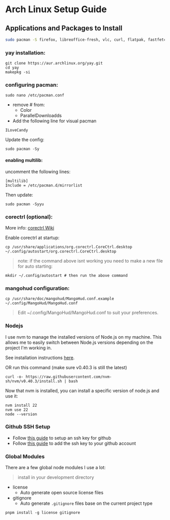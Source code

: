 # Arch Linux Setup Guide

## Applications and Packages to Install

```bash
sudo pacman -S firefox, libreoffice-fresh, vlc, curl, flatpak, fastfetch, p7zip, unrar, tar, rsync, exfat-utils, fuse-exfat, flac, jdk-openjdk, gimp, steam, vulkan-radeon, lib32-vulkan-radeon, base-devel, kate, mangohud, lib32-mangohud, corectrl, openssh
```

### yay installation:

```
git clone https://aur.archlinux.org/yay.git
cd yay
makepkg -si
```

### configuring pacman:

```
sudo nano /etc/pacman.conf 
```

- remove # from:
  - Color 
  - ParallelDownloadds 
- Add the following line for visual pacman 
```
ILoveCandy 
```
Update the config:

```
sudo pacman -Sy 
```

#### enabling multilib:

uncomment the following lines:

```
[multilib]
Include = /etc/pacman.d/mirrorlist

```

Then update:

```
sudo pacman -Syyu
```

### corectrl (optional): 
More info: [corectrl Wiki](https://gitlab.com/corectrl/corectrl/-/wikis/Setup)

Enable corectrl at startup:

```
cp /usr/share/applications/org.corectrl.CoreCtrl.desktop ~/.config/autostart/org.corectrl.CoreCtrl.desktop
```

> note: if the command above isnt working you need to make a new file for auto starting: 

```
mkdir ~/.config/autostart # then run the above command 
```

### mangohud configuration:

```
cp /usr/share/doc/mangohud/MangoHud.conf.example ~/.config/MangoHud/MangoHud.conf

```
> Edit ~/.config/MangoHud/MangoHud.conf to suit your preferences.

### Nodejs 

I use nvm to manage the installed versions of Node.js on my machine. This allows me to easily switch between Node.js versions depending on the project I'm working in.

See installation instructions [here](https://github.com/nvm-sh/nvm#installing-and-updating).

OR run this command (make sure v0.40.3 is still the latest)

```
curl -o- https://raw.githubusercontent.com/nvm-sh/nvm/v0.40.3/install.sh | bash
```

Now that nvm is installed, you can install a specific version of node.js and use it:

```
nvm install 22
nvm use 22
node --version
```
### Github SSH Setup

- Follow [this guide](https://docs.github.com/en/authentication/connecting-to-github-with-ssh/generating-a-new-ssh-key-and-adding-it-to-the-ssh-agent) to setup an ssh key for github
- Follow [this guide](https://docs.github.com/en/authentication/connecting-to-github-with-ssh/adding-a-new-ssh-key-to-your-github-account) to add the ssh key to your github account

### Global Modules 

There are a few global node modules I use a lot:
> install in your development directory 

- license
  - Auto generate open source license files
- gitignore
  - Auto generate `.gitignore` files base on the current project type

```
pnpm install -g license gitignore
```
